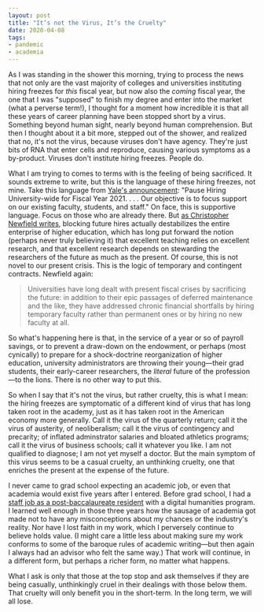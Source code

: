 ```yaml
---
layout: post
title: "It’s not the Virus, It’s the Cruelty"
date: 2020-04-08
tags:
- pandemic
- academia
---
```


As I was standing in the shower this morning, trying to process the news that not only are the vast majority of colleges and universities instituting hiring freezes for *this* fiscal year, but now also the *coming* fiscal year, the one that I was "supposed" to finish my degree and enter into the market (what a perverse term!), I thought for a moment how incredible it is that all these years of career planning have been stopped short by a virus. Something beyond human sight, nearly beyond human comprehension. But then I thought about it a bit more, stepped out of the shower, and realized that no, it's not the virus, because viruses don't have agency. They're just bits of RNA that enter cells and reproduce, causing various symptoms as a by-product. Viruses don't institute hiring freezes. People do. 

<!--more-->

What I am trying to comes to terms with is the feeling of being sacrificed. It sounds extreme to write, but this is the language of these hiring freezes, not mine. Take this language from [Yale's announcement](https://twitter.com/terry_renaud/status/1247618667803705344): "Pause Hiring University-wide for Fiscal Year 2021. . . . Our objective is to focus support on our existing faculty, students, and staff." On face, this is supportive language. Focus on those who are already there. But [as Christopher Newfield writes](https://utotherescue.blogspot.com/2020/03/converging-crises-part-ii-survival-rule.html), blocking future hires actually destabilizes the entire enterprise of higher education, which has long put forward the notion (perhaps never truly believing it) that excellent teaching relies on excellent research, and that excellent research depends on stewarding the researchers of the future as much as the present. Of course, this is not novel to our present crisis. This is the logic of temporary and contingent contracts. Newfield again: 

> Universities have long dealt with present fiscal crises by sacrificing the future: in addition to their epic passages of deferred maintenance and the like, they have addressed chronic financial shortfalls by hiring temporary faculty rather than permanent ones or by hiring no new faculty at all.

So what's happening here is that, in the service of a year or so of payroll savings, or to prevent a draw-down on the endowment, or perhaps (most cynically) to prepare for a shock-doctrine reorganization of higher education, university administrators are throwing their young—their grad students, their early-career researchers, the *literal* future of the profession—to the lions. There is no other way to put this. 

So when I say that it's not the virus, but rather cruelty, this is what I mean: the hiring freezes are symptomatic of a different kind of virus that has long taken root in the academy, just as it has taken root in the American economy more generally. Call it the virus of the quarterly return; call it the virus of austerity, of neoliberalism; call it the virus of contingency and precarity; of inflated adminstrator salaries and bloated athletics programs; call it the virus of business schools; call it whatever you like. I am not qualified to diagnose; I am not yet myself a doctor. But the main symptom of this virus seems to be a casual cruelty, an unthinking cruelty, one that enriches the present at the expense of the future.

I never came to grad school expecting an academic job, or even that academia would exist five years after I entered. Before grad school, I had a [staff job as a post-baccalaureate resident](/blog/2016-06-30-on-postbaccalaureate-residencies/) with a digital humanities program. I learned well enough in those three years how the sausage of academia got made not to have any misconceptions about my chances or the industry's reality. Nor have I lost faith in my work, which I perversely continue to believe holds value. (I might care a little less about making sure my work conforms to some of the baroque rules of academic writing—but then again I always had an advisor who felt the same way.) That work will continue, in a different form, but perhaps a richer form, no matter what happens. 

What I ask is only that those at the top stop and ask themselves if they are being casually, unthinkingly cruel in their dealings with those below them. That cruelty will only benefit you in the short-term. In the long term, we will all lose. 